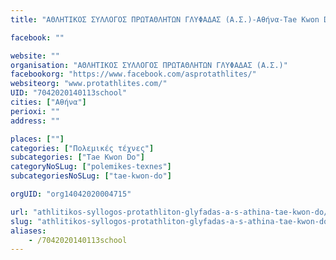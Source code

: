 ```yaml
---
title: "ΑΘΛΗΤΙΚΟΣ ΣΥΛΛΟΓΟΣ ΠΡΩΤΑΘΛΗΤΩΝ ΓΛΥΦΑΔΑΣ (Α.Σ.)-Αθήνα-Tae Kwon Do"

facebook: ""

website: ""
organisation: "ΑΘΛΗΤΙΚΟΣ ΣΥΛΛΟΓΟΣ ΠΡΩΤΑΘΛΗΤΩΝ ΓΛΥΦΑΔΑΣ (Α.Σ.)"
facebookorg: "https://www.facebook.com/asprotathlites/"
websiteorg: "www.protathlites.com/"
UID: "7042020140113school"
cities: ["Αθήνα"]
perioxi: ""
address: ""

places: [""]
categories: ["Πολεμικές τέχνες"]
subcategories: ["Tae Kwon Do"]
categoryNoSLug: ["polemikes-texnes"]
subcategoriesNoSLug: ["tae-kwon-do"]

orgUID: "org14042020004715"

url: "athlitikos-syllogos-protathliton-glyfadas-a-s-athina-tae-kwon-do/athina"
slug: "athlitikos-syllogos-protathliton-glyfadas-a-s-athina-tae-kwon-do"
aliases:
    - /7042020140113school
---
```





